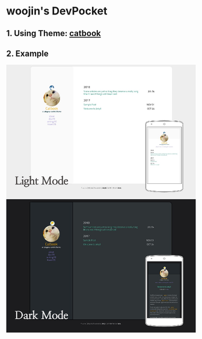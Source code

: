 # woojin's DevPocket

## 1. Using Theme: [catbook](https://github.com/starry99/catbook)
## 2. Example
<img src ="assets\img\lmode.jpg">
<img src="assets\img\dmode.jpg">